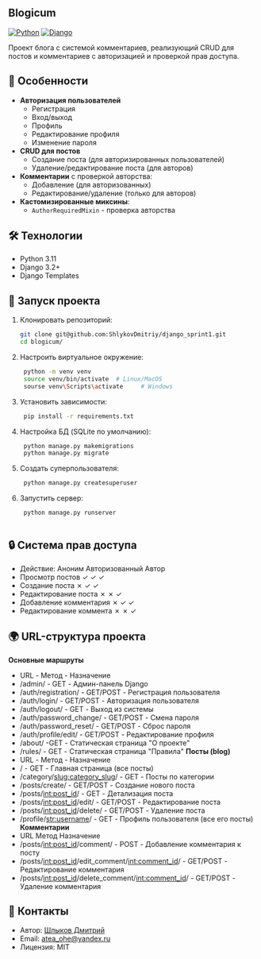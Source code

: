 ## Blogicum

[![Python](https://img.shields.io/badge/Python-3.11-blue.svg)](https://python.org)
[![Django](https://img.shields.io/badge/Django-3.2+-green.svg)](https://djangoproject.com)

Проект блога с системой комментариев, реализующий CRUD для постов и комментариев с авторизацией и проверкой прав доступа.

## 🌟 Особенности

- **Авторизация пользователей** 
  - Регистрация
  - Вход/выход
  - Профиль
  - Редактирование профиля
  - Изменение пароля
- **CRUD для постов** 
  - Создание поста (для авторизированных пользователей)
  - Удаление/редактирование поста (для авторов)
- **Комментарии** с проверкой авторства:
  - Добавление (для авторизованных)
  - Редактирование/удаление (только для авторов)
- **Кастомизированные миксины**:
  - `AuthorRequiredMixin` - проверка авторства


## 🛠 Технологии

- Python 3.11
- Django 3.2+
- Django Templates

## 🚀 Запуск проекта

1. Клонировать репозиторий:
   ```bash
   git clone git@github.com:ShlykovDmitriy/django_sprint1.git
   cd blogicum/
2. Настроить виртуальное окружение:

   ```bash
    python -m venv venv
    source venv/bin/activate  # Linux/MacOS
    sourse venv\Scripts\activate     # Windows
3. Установить зависимости:

   ```bash
    pip install -r requirements.txt
4. Настройка БД (SQLite по умолчанию):

   ```bash
    python manage.py makemigrations
    python manage.py migrate
5. Создать суперпользователя:

   ```bash
    python manage.py createsuperuser
6. Запустить сервер:

   ```bash
    python manage.py runserver



## 🔒 Система прав доступа
- Действие:	Аноним	Авторизованный	Автор
- Просмотр постов	✓	✓	✓
- Создание поста	✗	✓	✓
- Редактирование поста	✗	✗	✓
- Добавление комментария	✗	✓	✓
- Редактирование коммента	✗	✗	✓

## 🌍 URL-структура проекта
**Основные маршруты**
- URL	 - Метод - 	Назначение
- /admin/	- GET -	Админ-панель Django
- /auth/registration/	- GET/POST -	Регистрация пользователя
- /auth/login/ -	GET/POST -	Авторизация пользователя
- /auth/logout/ -	GET -	Выход из системы
- /auth/password_change/	- GET/POST -	Смена пароля
- /auth/password_reset/ -	GET/POST -	Сброс пароля
- /auth/profile/edit/ - GET/POST -	Редактирование профиля
- /about/	 -GET -	Статическая страница "О проекте"
- /rules/	- GET -	Статическая страница "Правила"
**Посты (blog)**
- URL	- Метод	- Назначение
- / -	GET -	Главная страница (все посты)
- /category/<slug:category_slug>/	- GET -	Посты по категории
- /posts/create/ -	GET/POST -	Создание нового поста
- /posts/<int:post_id>/ -	GET -	Детализация поста
- /posts/<int:post_id>/edit/	- GET/POST -	Редактирование поста
- /posts/<int:post_id>/delete/ -	GET/POST -	Удаление поста
- /profile/<str:username>/ -	GET	 - Профиль пользователя (все его посты)
**Комментарии**
- URL	Метод	Назначение
- /posts/<int:post_id>/comment/	- POST	- Добавление комментария к посту
- /posts/<int:post_id>/edit_comment/<int:comment_id>/ -	GET/POST - 	Редактирование комментария
- /posts/<int:post_id>/delete_comment/<int:comment_id>/ -	GET/POST -	Удаление комментария





## 📧 Контакты
- Автор: [Шлыков Дмитрий](https://github.com/ShlykovDmitriy)
- Email: atea_ohe@yandex.ru
- Лицензия: MIT
